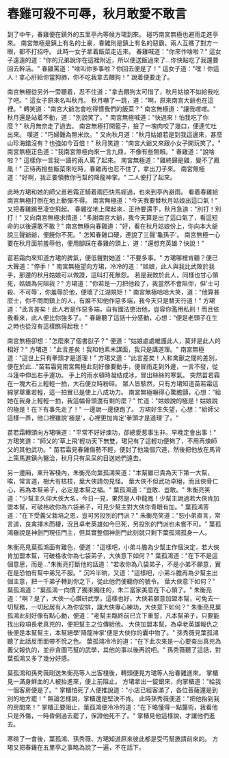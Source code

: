 # 春雞可殺不可辱，秋月敢愛不敢言

到了中午，春雞便在鎮外的五里亭內等候方珺到來。 碰巧南宮無極也避雨走進亭來。 南宮無極是鎮上有名的土豪，春雞則是鎮上有名的惡霸，兩人互瞧了對方一眼，都不打招呼。 此時一女子拿着飯菜走近來。 春雞喊道："你來作啥啦？" 這女子遠遠的道："你的兄弟說你在這裡附近，所以便送飯過來了...你快點吃了我還要回去幹活。" 春雞罵道："啥叫你多事啦？你回去便是了！" 這女子道："嘿！你這人！拿心肝給你當狗肺，你不吃我拿去餵狗！" 說着便要走了。

南宮無極從另外一旁聽着，忍不住道："拿去餵狗太可惜了，秋月姑娘不如給我吃了吧。" 這女子原來名叫秋月。 秋月嚇了一跳，道："啊，原來南宮大爺也在這裡。" 轉笑道："南宮大爺怎會吃得慣我們的飯菜？" 南宮無極道："讓我嚐嚐。" 秋月還是站着不動，道："別說笑了。" 南宮無極喊道："快過來！怕我吃了你麼？" 秋月無奈走了過去。 南宮無極打開籃子，撿了一塊肉咬了幾口，便連忙吐出來。 嘆道："巧婦難為無米炊。" 又向秋月道："秋月姑娘若是到我這邊來，甚麼山珍海錯沒有？也強如今百倍！" 秋月笑道："南宮大爺又來跟小女子開玩笑了。" 南宮無極正色道："我南宮無極向來一言九鼎，不像有些無賴。" 春雞道："說啥啦？" 這樣你一言我一語的兩人罵了起來。 南宮無極道："雞終歸是雞，變不了鳳凰！" 正待再撿些飯菜來吃時，春雞再也忍不住了，拿出刀子來。 南宮無極道："好啊，我正要領教你丐幫的降龍神掌。" 二人便打了起來。

此時方珺和她的師父苗若霜正騎着兩匹快馬經過，也來到亭內避雨。 看着春雞給南宮無極打倒在地上動彈不得。 南宮無極道："今天我要替秋月姑娘出這口氣！" 又把春雞踢至凌空飛起。 春雞從地上爬起來，正待要還手，秋月急道："別打！別打！" 又向南宮無極求情道："多謝南宮大爺，我今天算是出了這口氣了，看這短命的以後還敢不敢？" 南宮無極向春雞道："好，看在秋月姑娘份上，你向本大爺說三聲爺爺，便饒你不死。" 怎知春雞口硬，連說了三聲'龜孫子'。 南宮無極一心要在秋月面前羞辱他，便用腳踩在春雞的頭上，道："還想充英雄？快說！"

苗若霜向來知道方珺的脾氣，便低聲對她道："不要多事。" 方珺哪裡肯聽？便已大聲道："停手！" 南宮無極望向方珺，冷冷的道："姑娘，此人與我比武敗於我手，那邊的秋月姑娘可以做證，這叫打死無怨。 若是我敗於此人，同樣也甘心領死，姑娘為何阻我？" 方珺道："你若是一刀把他殺了，我當然不會阻你，但'士可殺、不可辱'，你羞辱於他，便壞了江湖規矩！" 南宮無極哈哈大笑，道："他算甚麼士，你不問問鎮上的人，有誰不知他作惡多端，我今天只是替天行道！" 方珺道："此言差矣！此人若是作惡多端，自有國法懲治他，豈容你濫用私刑！而且依我看來，此人便比你強多了。" 春雞聽了這話十分感動，心想："便是老頭子在生之時也從沒有這樣瞧得起我！"

南宮無極卻想："怎麼來了個書獃子？" 便道："姑娘處處維護此人，莫非是此人的相好？" 方珺道："此言差矣！我和他素未謀面，我只是講道理。" 南宮無極道："這世上只有拳頭才是道理！" 方珺又道："此言差矣！人和禽獸之間的差別，便在於此..."苗若霜見南宮無極此刻好像要動手，便冒雨走到外邊，一言不發，從斗篷中伸出右手運功。 手上的雨水頓時凝结成冰，冒出絲絲的寒氣。 突然苗若霜在一塊大石上輕輕一拍，大石便立時粉碎。 眾人皆駭然，只有方珺知道苗若霜這綿掌舉重若輕，這一拍實已是使上八成功力。 南宮無極嚇得心驚膽顫，心想："給她在我身上輕輕一拍，我這幅骨頭還有剩的麼？" 忙道："姑娘說的極是！姑娘說的極是！在下有事先走了！" 一邊說一邊便跑了。 方珺好生失望，心想："給師父這樣一弄，他口裡雖說'極是'，心裡更加肯定'拳頭才是道理'了。"

苗若霜轉頭向方珺嗔道："平常不好好煉功，卻總愛惹事生非。早晚定會出事！" 方珺笑道："師父的'草上飛'輕功天下無雙，珺兒有了這輕功便夠了，不用再煉師父的其他武功。" 苗若霜見春雞傷勢不輕，便封了他幾個穴道，然後把他放在馬背上策馬進鎮內醫治，秋月只有呆呆的目送她們遠去。

另一邊廂，東升客棧內，朱衡亮向葉孤鴻笑道："本幫雖已貴為天下第一大幫，唉，常言道，樹大有枯枝，葉大俠請勿見怪。 葉大俠不但武功卓絕，而且俠骨仁心，若為本幫弟子，必定是本幫之福。" 葉孤鴻道："豈敢、豈敢。" 朱衡亮笑道："少幫主久仰大俠大名，今日一見，果然是人中龍鳳！少幫主說過若大俠肯加盟本幫，可破格收你為六袋弟子，可見少幫主對大俠你青眼有加。" 葉孤鴻答道："在下受義父栽培之恩，豈可另投別的門派？" 朱衡亮笑道："恕小弟直言，常言道，良禽擇木而棲，況且卓老英雄如今已死，另投別的門派也未嘗不可。" 葉孤鴻雖說是神劍門現任門主，但其實整個神劍門此刻就只剩下葉孤鴻孤身一人。

朱衡亮見葉孤鴻面有難色，便道："這樣吧，小弟斗膽為少幫主作個決定，若大俠肯加盟本幫，可破格收你為七袋弟子，大俠意下如何？" 葉孤鴻道："在下不是這個意思，而是..."朱衡亮打斷他的話道："若收你為八袋弟子，不是小弟不願意，實在是恐怕有幫中弟兄不服。" 沉吟半晌，又道："這樣吧，小弟斗膽再為少幫主出個主意，把一千弟子轉到你之下，從此他們便聽你的號令。 葉大俠意下如何？" 葉孤鴻道："葉孤鴻一向慣了獨來獨往的，朱二當家美意在下心領了。" 朱衡亮道："啊？是了，大俠一心鑽研武學，這樣也好，大俠若願意加盟本幫，可免去一切幫務，一切起居有人為你安排，讓大俠專心練功，大俠意下如何？" 朱衡亮見葉孤鴻此刻好像有點心動，便道："老幫主臨終前已立下重誓，凡本幫弟子，只要能找出殺項長老真兇的，便把幫主之位傳給他。 大俠加盟本幫，為卓老英雄報仇之後便是本幫幫主，本幫絕學'降龍神掌'便是大俠你的囊中物了。" 孫秀薇見葉孤鴻聽了此話反而面帶不悅之色。 葉孤鴻冷冷的道："在下此次來是一心要查出真兇為義父報仇的，並非貪圖丐幫的武學，其他的事以後再說吧。" 孫秀薇聽了這話，對葉孤鴻又多了幾分好感。

葉孤鴻和孫秀薇剛送朱衡亮等人出客棧後，轉頭便見方珺等人抬春雞進來。 掌櫃見一滿身鮮血的人被抬進來，便上前阻止。 方珺拿出一錠銀來，向掌櫃道："給我一個客房便是了。" 掌櫃怕死了人便推說道："小店已經客滿了，各位菩薩還是到別的地方罷！" 無論怎樣說，掌櫃還是堅決不肯。 此時孫秀薇便道："把他抬到我的房間來！" 掌櫃正要阻止，葉孤鴻便冷冷的道："在下略懂得一點醫術，我看他只是外傷，一時昏倒過去罷了，保證他死不了。" 掌櫃見他這樣說，才讓他們進去。

寒暄了一會後，葉孤鴻、孫秀薇、方珺知道原來彼此都是受丐幫邀請前來的。 方珺又把春雞在五里亭之事略為說了一遍，不在話下。
